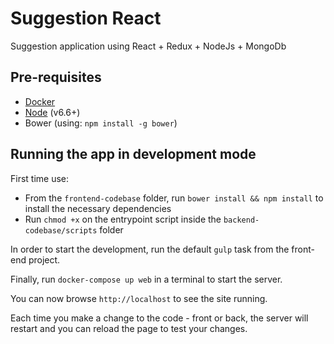 # Suggestion React

Suggestion application using React + Redux + NodeJs + MongoDb 

## Pre-requisites

- [Docker](https://docs.docker.com/docker-for-mac/)
- [Node](https://nodejs.org/en/download/) (v6.6+)
- Bower (using: `npm install -g bower`)

## Running the app in development mode

First time use: 

- From the `frontend-codebase` folder, run `bower install && npm install` to install the necessary dependencies 
- Run `chmod +x` on the entrypoint script inside the `backend-codebase/scripts` folder

In order to start the development, run the default `gulp` task from the front-end project.

Finally, run `docker-compose up web` in a terminal to start the server.

You can now browse `http://localhost` to see the site running.

Each time you make a change to the code - front or back, the server will restart and you can reload the page to test your changes.